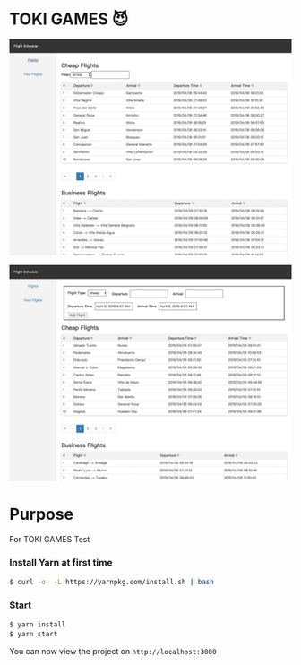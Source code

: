 <h1>TOKI GAMES 😈</h1>

[![Preview](https://github.com/sevenLee/toki-games/blob/master/preview-1.png?raw=true)](http://github.com/sevenLee/toki-games/)

[![Preview](https://github.com/sevenLee/toki-games/blob/master/preview-2.png?raw=true)](http://github.com/sevenLee/toki-games/)


# Purpose
For TOKI GAMES Test

### Install Yarn at first time
```bash
$ curl -o- -L https://yarnpkg.com/install.sh | bash
```

### Start
```bash
$ yarn install
$ yarn start
``` 
You can now view the project on `http://localhost:3000`
